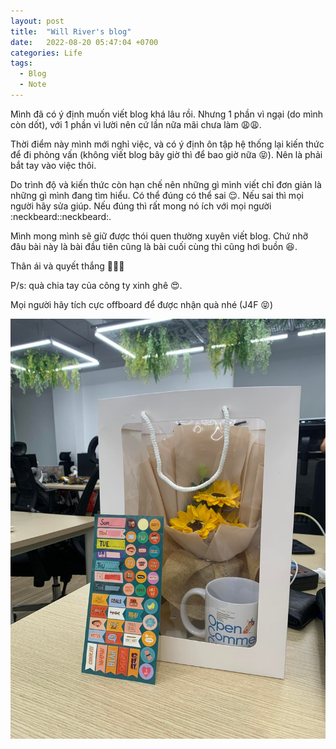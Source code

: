 ```yaml
---
layout: post
title:  "Will River's blog"
date:   2022-08-20 05:47:04 +0700
categories: Life
tags:
  - Blog
  - Note
---
```

Mình đã có ý định muốn viết blog khá lâu rồi. Nhưng 1 phần vì ngại (do mình còn dốt), với 1 phần vì lười nên cứ lần nữa mãi chưa làm :weary::weary:. 

Thời điểm này mình mới nghỉ việc, và có ý định ôn tập hệ thống lại kiến thức để đi phỏng vấn (không viết blog bây giờ thì để bao giờ nữa :stuck_out_tongue_closed_eyes:). Nên là phải bắt tay vào việc thôi.

Do trình độ và kiến thức còn hạn chế nên những gì mình viết chỉ đơn giản là những gì mình đang tìm hiểu. Có thể đúng có thể sai :relieved:. Nếu sai thì mọi người hãy sửa giúp. Nếu đúng thì rất mong nó ích với mọi người :neckbeard::neckbeard:.

Mình mong mình sẽ giữ được thói quen thường xuyên viết blog. Chứ nhỡ đâu bài này là bài đầu tiên cũng là bài cuối cùng thì cũng hơi buồn :satisfied:.

Thân ái và quyết thắng :metal::metal::metal:

P/s: quà chia tay của công ty xinh ghê :heart_eyes:. 

Mọi người hãy tích cực offboard để được nhận quà nhé (J4F :stuck_out_tongue_closed_eyes:)

![](/assets/img/posts/2022-08-20-will-river-blog/bye_gift.jpeg)